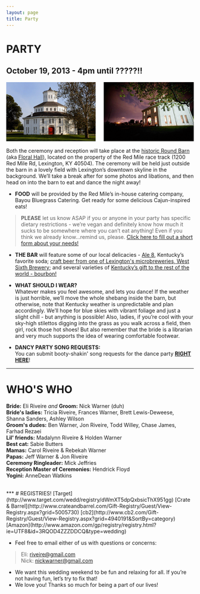 ```yaml
---
layout: page
title: Party
---
```


# PARTY

## October 19, 2013 - 4pm until ?????!!

![Floral Hall](/public/images/roundbarn.png)

Both the ceremony and reception will take place at the [historic Round Barn](http://www.theredmile.com/redmile/our-track/virtual-tour/round-barn) (aka [Floral Hall](http://www.nps.gov/nr/travel/lexington/flo.htm)), located on the property of the Red Mile race track (1200 Red Mile Rd, Lexington, KY 40504). The ceremony will be held just outside the barn in a lovely field with Lexington’s downtown skyline in the background. We’ll take a break after for some photos and libations, and then head on into the barn to eat and dance the night away!


* __FOOD__ will be provided by the Red Mile’s in-house catering company, Bayou Bluegrass Catering. Get ready for some delicious Cajun-inspired eats!
> __PLEASE__ let us know ASAP if you or anyone in your party has specific dietary restrictions - we’re vegan and definitely
> know how much it sucks to be somewhere where you can’t eat anything! Even if you think we already know...remind us,
> please. [Click here to fill out a short form about your needs!](https://docs.google.com/forms/d/1xijIxX8u_KMS4HHNuonFYEjLrXo4Rp-0Mb_KqjEbHfY/viewform)

* __THE BAR__ will feature some of our local delicacies - [Ale 8](http://en.wikipedia.org/wiki/Ale-8-One), Kentucky’s favorite soda; [craft beer from one of Lexington's microbreweries, West Sixth Brewery](http://www.craftbeer.com/featured-brewery/west-sixth-brewing-company); and several varieties of [Kentucky’s gift to the rest of the world - bourbon!](http://en.wikipedia.org/wiki/Bourbon_whiskey)  

* __WHAT SHOULD I WEAR?__  
Whatever makes you feel awesome, and lets you dance! If the weather is just horrible, we’ll move the whole shebang inside the barn, but otherwise, note that Kentucky weather is unpredictable and plan accordingly. We’ll hope for blue skies with vibrant foliage and just a slight chill - but anything is possible! Also, ladies, if you’re cool with your sky-high stilettos digging into the grass as you walk across a field, then girl, rock those hot shoes! But also remember that the bride is a librarian and very much supports the idea of wearing comfortable footwear.

* __DANCY PARTY SONG REQUESTS:__  
You can submit booty-shakin' song requests for the dance party [__RIGHT HERE__](https://docs.google.com/forms/d/1gRWS1Tq05aKgqhNKMSdVZyEexFCqHIZ7Ep4yYwHhsSc/viewform)!

***
# WHO'S WHO  
__Bride:__ Eli Riveire _and_ __Groom:__ Nick Warner (duh)  
__Bride's ladies:__ Tricia Riveire, Frances Warner, Brett Lewis-Deweese, Shanna Sanders, Ashley Wilson  
__Groom's dudes:__ Ben Warner, Jon Riveire, Todd Willey, Chase James, Farhad Rezaei  
__Lil' friends:__ Madalynn Riveire & Holden Warner  
__Best cat:__ Sabie Butters  
__Mamas:__ Carol Riveire & Rebekah Warner  
__Papas:__ Jeff Warner & Jon Riveire  
__Ceremony Ringleader:__ Mick Jeffries  
__Reception Master of Ceremonies:__ Hendrick Floyd  
__Yogini:__ AnneDean Watkins  

<br>
***
# REGISTRIES!  
[Target](http://www.target.com/wedd/registry/dWmXT5dpQxbsicThX951gg)  
[Crate & Barrel](http://www.crateandbarrel.com/Gift-Registry/Guest/View-Registry.aspx?grid=5005730)   
[cb2](http://www.cb2.com/Gift-Registry/Guest/View-Registry.aspx?grid=4940191&SortBy=category)  
[Amazon](http://www.amazon.com/gp/registry/registry.html?ie=UTF8&id=3RQOD4ZZZDDCQ&type=wedding)  

- Feel free to email either of us with questions or concerns:
> Eli: [riveire@gmail.com](mailto:riveire@gmail.com)  
> Nick: [nickwarner@gmail.com](mailto:nickwarner@gmail.com)
- We want this wedding weekend to be fun and relaxing for all. If you’re not having fun, let’s try to fix that!
- We love you! Thanks so much for being a part of our lives!
